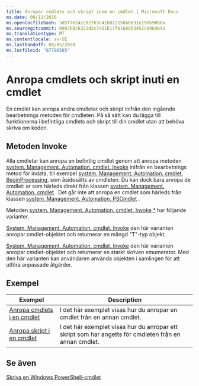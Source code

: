 ```yaml
---
title: Anropar cmdlets och skript inom en cmdlet | Microsoft Docs
ms.date: 09/13/2016
ms.openlocfilehash: 3d5f76242c02763c41b81215bbb031e19869066a
ms.sourcegitcommit: 0907b8c6322d2c7c61b17f8168d53452c8964b41
ms.translationtype: MT
ms.contentlocale: sv-SE
ms.lasthandoff: 08/05/2020
ms.locfileid: "87786585"
---
```

# <a name="invoking-cmdlets-and-scripts-within-a-cmdlet"></a>Anropa cmdlets och skript inuti en cmdlet

En cmdlet kan anropa andra cmdletar och skript inifrån den ingående bearbetnings metoden för cmdleten. På så sätt kan du lägga till funktionerna i befintliga cmdlets och skript till din cmdlet utan att behöva skriva om koden.

## <a name="the-invoke-method"></a>Metoden Invoke

Alla cmdletar kan anropa en befintlig cmdlet genom att anropa metoden [system. Management. Automation. cmdlet. Invoke](/dotnet/api/System.Management.Automation.Cmdlet.Invoke) inifrån en bearbetnings metod för indata, till exempel [system. Management. Automation. cmdlet. BeginProcessing](/dotnet/api/System.Management.Automation.Cmdlet.BeginProcessing), som åsidosätts av cmdleten. Du kan dock bara anropa de cmdlet: ar som härleds direkt från klassen [system. Management. Automation. cmdlet](/dotnet/api/System.Management.Automation.Cmdlet) . Det går inte att anropa en cmdlet som härleds från klassen [system. Management. Automation. PSCmdlet](/dotnet/api/System.Management.Automation.PSCmdlet) .

Metoden [system. Management. Automation. cmdlet. Invoke *](/dotnet/api/System.Management.Automation.Cmdlet.Invoke) har följande varianter.

[System. Management. Automation. cmdlet. Invoke](/dotnet/api/System.Management.Automation.Cmdlet.Invoke) den här varianten anropar cmdlet-objektet och returnerar en mängd "T"-typ objekt.

[System. Management. Automation. cmdlet. Invoke](/dotnet/api/System.Management.Automation.Cmdlet.Invoke) den här varianten anropar cmdlet-objektet och returnerar en starkt skriven emumerator. Med den här varianten kan användaren använda objekten i samlingen för att utföra anpassade åtgärder.

## <a name="examples"></a>Exempel

|Exempel|Description|
|-------------|-----------------|
|[Anropa cmdlets i en cmdlet](./how-to-invoke-a-cmdlet-from-within-a-cmdlet.md)|I det här exemplet visas hur du anropar en cmdlet från en annan cmdlet.|
|[Anropa skript i en cmdlet](./how-to-invoke-scripts-within-a-cmdlet.md)|I det här exemplet visas hur du anropar ett skript som har angetts för cmdleten från en annan cmdlet.|

## <a name="see-also"></a>Se även

[Skriva en Windows PowerShell-cmdlet](./writing-a-windows-powershell-cmdlet.md)
